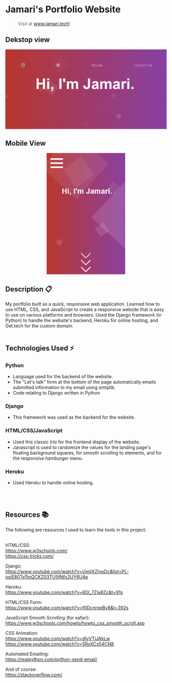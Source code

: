# Jamari's Portfolio Website
> Visit at www.jamari.tech!

## Dekstop view
![homepage](https://github.com/jamari-morrison/jamari-website/blob/master/images/homepage-image.png)

## Mobile View
<p align="center">
  <img src="https://github.com/jamari-morrison/jamari-website/blob/master/images/mobile-homepage-image.png">
</p>

## Description 📋
My portfolio built as a quick, responsive web application.
Learned how to use HTML, CSS, and JavaScript  to create a responsive website that is easy to use on various platforms and browsers.
Used the Django framework (in Python) to handle the website's backend, Heroku for online hosting, and Get.tech for the custom domain.
<br />
<br />

## Technologies Used ⚡️
### Python
   - Language used for the backend of the website. <br /> 
   - The "Let's talk" form at the bottom of the page automatically emails submitted information to my email using smtplib. <br />
   - Code relating to Django written in Python <br />
   
### Django
   - This framework was used as the backend for the website. <br />
   
### HTML/CSS/JavaScript
   - Used this classic trio for the frontend display of the website. <br />
   - Javascript is used to randomize the values for the landing page's floating background squares, for smooth scrolling to elements, and for the responsive hamburger menu.

### Heroku
   - Used Heroku to handle online hosting. <br />
<br />
<br />   


## Resources 📚
The following are resources I used to learn the tools in this project: <br /> <br />

HTML/CSS:<br />
https://www.w3schools.com/ <br />
https://css-tricks.com/


Django: <br />
https://www.youtube.com/watch?v=UmljXZIypDc&list=PL-osiE80TeTtoQCKZ03TU5fNfx2UY6U4p


Heroku: <br />
https://www.youtube.com/watch?v=6DI_7Zja8Zc&t=91s


HTML/CSS Form: <br />
https://www.youtube.com/watch?v=f0DcnrpeBv8&t=392s

JavaScript Smooth Scrolling (for safari): <br />
https://www.w3schools.com/howto/howto_css_smooth_scroll.asp

CSS Animation: <br />
https://www.youtube.com/watch?v=dIyVTjJAkLw <br />
https://www.youtube.com/watch?v=5RoXCs54CN8


Automated Emailing: <br />
https://realpython.com/python-send-email/

And of course: <br />
https://stackoverflow.com/







